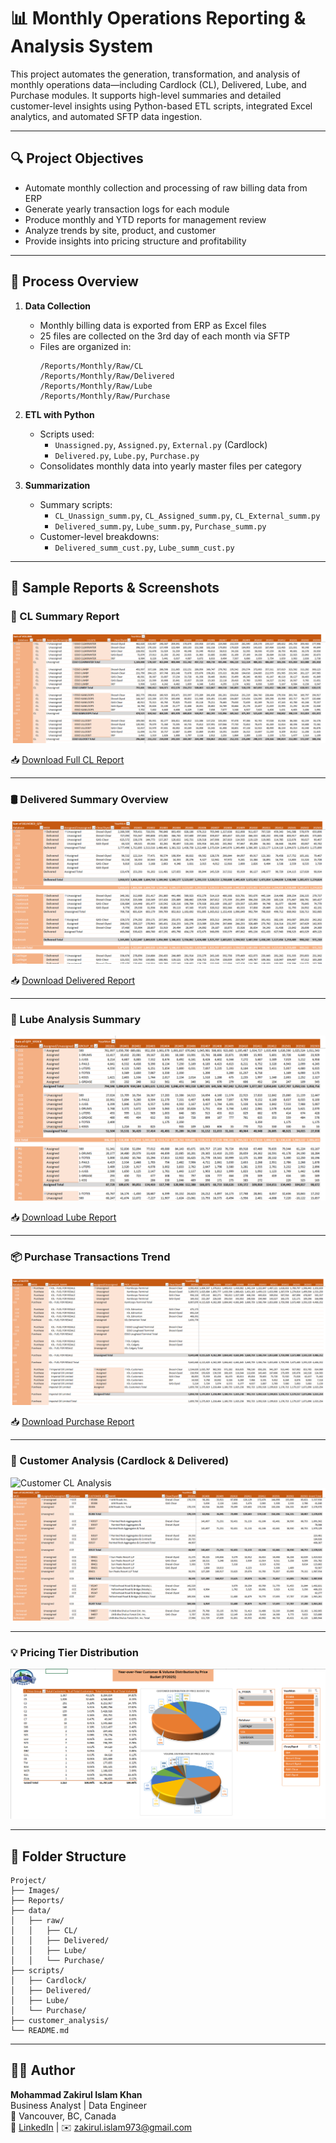 # 📊 Monthly Operations Reporting & Analysis System

This project automates the generation, transformation, and analysis of monthly operations data—including Cardlock (CL), Delivered, Lube, and Purchase modules. It supports high-level summaries and detailed customer-level insights using Python-based ETL scripts, integrated Excel analytics, and automated SFTP data ingestion.

---

## 🔍 Project Objectives

- Automate monthly collection and processing of raw billing data from ERP
- Generate yearly transaction logs for each module
- Produce monthly and YTD reports for management review
- Analyze trends by site, product, and customer
- Provide insights into pricing structure and profitability

---

## 🧠 Process Overview

1. **Data Collection**
   - Monthly billing data is exported from ERP as Excel files
   - 25 files are collected on the 3rd day of each month via SFTP
   - Files are organized in:
     ```
     /Reports/Monthly/Raw/CL
     /Reports/Monthly/Raw/Delivered
     /Reports/Monthly/Raw/Lube
     /Reports/Monthly/Raw/Purchase
     ```

2. **ETL with Python**
   - Scripts used:
     - `Unassigned.py`, `Assigned.py`, `External.py` (Cardlock)
     - `Delivered.py`, `Lube.py`, `Purchase.py`
   - Consolidates monthly data into yearly master files per category

3. **Summarization**
   - Summary scripts:
     - `CL_Unassign_summ.py`, `CL_Assigned_summ.py`, `CL_External_summ.py`
     - `Delivered_summ.py`, `Lube_summ.py`, `Purchase_summ.py`
   - Customer-level breakdowns:
     - `Delivered_summ_cust.py`, `Lube_summ_cust.py`

---

## 🧾 Sample Reports & Screenshots

### 📘 CL Summary Report

![CL Summary Report](https://github.com/data-analyst-portfolio-web/data-analyst-portfolio/blob/main/Automated%20ERP-Based%20Monthly%20Transactional%20Reporting/Images/CL%20Summary%20Report.PNG)

📥 [Download Full CL Report](https://github.com/data-analyst-portfolio-web/data-analyst-portfolio/blob/main/Automated%20ERP-Based%20Monthly%20Transactional%20Reporting/Reports/CL_Report_2025.xlsx)

---

### 🛢️ Delivered Summary Overview

![Delivered Summary](https://github.com/data-analyst-portfolio-web/data-analyst-portfolio/blob/main/Automated%20ERP-Based%20Monthly%20Transactional%20Reporting/Images/Delivered%20Summary.PNG)

📥 [Download Delivered Report](https://github.com/data-analyst-portfolio-web/data-analyst-portfolio/blob/main/Automated%20ERP-Based%20Monthly%20Transactional%20Reporting/Reports/Delivered_Report_2025.xlsx)

---

### 🧴 Lube Analysis Summary

![Lube Summary](https://github.com/data-analyst-portfolio-web/data-analyst-portfolio/blob/main/Automated%20ERP-Based%20Monthly%20Transactional%20Reporting/Images/Lube%20Summary.PNG)

📥 [Download Lube Report](https://github.com/data-analyst-portfolio-web/data-analyst-portfolio/blob/main/Automated%20ERP-Based%20Monthly%20Transactional%20Reporting/Reports/Lube_Report_2025.xlsx)

---

### 📦 Purchase Transactions Trend

![Purchase Summary](https://github.com/data-analyst-portfolio-web/data-analyst-portfolio/blob/main/Automated%20ERP-Based%20Monthly%20Transactional%20Reporting/Images/Purchase%20Summary.PNG)

📥 [Download Purchase Report](https://github.com/data-analyst-portfolio-web/data-analyst-portfolio/blob/main/Automated%20ERP-Based%20Monthly%20Transactional%20Reporting/Reports/Purchase_Report_2025.xlsx)

---

### 👥 Customer Analysis (Cardlock & Delivered)

![Customer CL Analysis](ttps://github.com/data-analyst-portfolio-web/data-analyst-portfolio/blob/main/Automated%20ERP-Based%20Monthly%20Transactional%20Reporting/Images/Customer%20CL%20Analysis.PNG)
![Customer Delivered Analysis](https://github.com/data-analyst-portfolio-web/data-analyst-portfolio/blob/main/Automated%20ERP-Based%20Monthly%20Transactional%20Reporting/Images/Customer%20Delivered%20Analysis.PNG)

---

### 💡 Pricing Tier Distribution

![Pricing Distribution](https://github.com/data-analyst-portfolio-web/data-analyst-portfolio/blob/main/Automated%20ERP-Based%20Monthly%20Transactional%20Reporting/Images/Pricing%20Distribution.PNG)

---

## 📂 Folder Structure

```
Project/
├── Images/
├── Reports/
├── data/
│   ├── raw/
│   │   ├── CL/
│   │   ├── Delivered/
│   │   ├── Lube/
│   │   └── Purchase/
├── scripts/
│   ├── Cardlock/
│   ├── Delivered/
│   ├── Lube/
│   └── Purchase/
├── customer_analysis/
└── README.md
```

---

## 👨‍💼 Author

**Mohammad Zakirul Islam Khan**  
Business Analyst | Data Engineer  
📍 Vancouver, BC, Canada  
🔗 [LinkedIn](https://www.linkedin.com/in/mzik) | ✉️ zakirul.islam973@gmail.com
